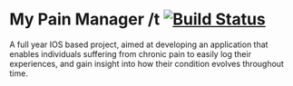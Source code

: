 # My Pain Manager /t [![Build Status](https://travis-ci.org/HarrisonEllerm/COSC345_SoftwareEngProj.svg?branch=master)](https://travis-ci.org/HarrisonEllerm/COSC345_SoftwareEngProj)

A full year IOS based project, aimed at developing an application that enables individuals suffering from chronic pain to easily log their experiences, and gain insight into how their condition evolves throughout time.
